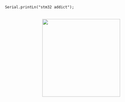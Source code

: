 
```arduino
 Serial.printLn("stm32 addict");
 ```
<div>
<br>
<div align="center">
<img src="https://pbs.twimg.com/profile_images/934479310911672320/Vtx_Tuns_400x400.jpg" height="250
</div>
<br>
<div align="center">
</div>
